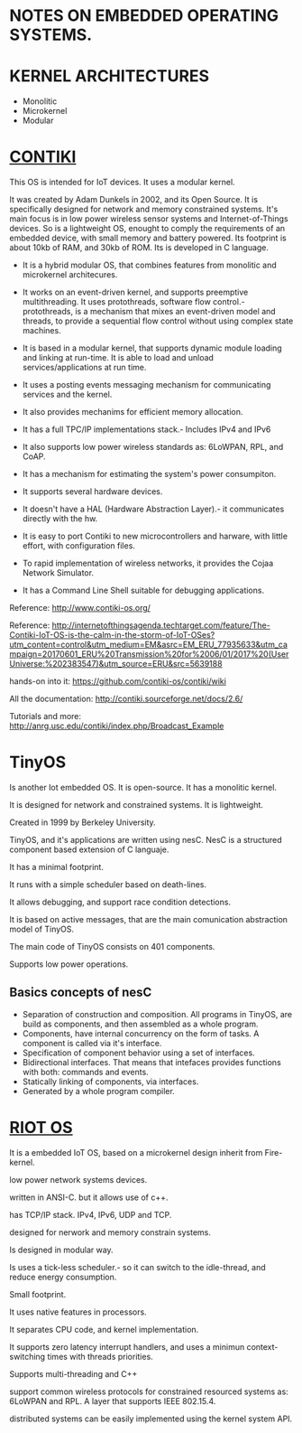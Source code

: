 # NOTES ON EMBEDDED OPERATING SYSTEMS.

# KERNEL ARCHITECTURES

 - Monolitic
 - Microkernel
 - Modular
 

# [CONTIKI](http://www.contiki-os.org/)

This OS is intended for IoT devices. It uses a modular kernel.

It was created by Adam Dunkels  in 2002, and its Open Source. It is specifically designed for network and memory constrained systems. It's main focus is in low power wireless sensor systems and Internet-of-Things devices. So is a lightweight OS, enought to comply the requirements of an embedded device, with small memory and battery powered. Its footprint is about 10kb of RAM, and 30kb of ROM. Its is developed in C language.

- It is a hybrid modular OS, that combines features from monolitic and microkernel architecures.

- It works on an event-driven kernel, and supports preemptive multithreading. It uses protothreads, software flow control.- protothreads, is a mechanism that mixes an event-driven model and threads, to provide a sequential flow control without using complex state machines.

- It is based in a modular kernel, that supports dynamic module loading and linking at run-time. It is able to load and unload services/applications at run time.

- It uses a  posting events messaging mechanism for communicating services and the kernel.

- It also provides mechanims for efficient memory allocation.

- It has a full TPC/IP implementations stack.- Includes IPv4 and IPv6

- It also supports low power wireless standards as: 6LoWPAN, RPL, and CoAP.

- It has a mechanism for estimating the system's power consumpiton.

- It supports several hardware devices.

- It doesn't have a HAL (Hardware Abstraction Layer).- it communicates directly with the hw.

- It is easy to port Contiki to new microcontrollers and harware, with little effort, with configuration files.

- To rapid implementation of wireless networks, it provides the Cojaa Network Simulator.

- It has a Command Line Shell suitable for debugging applications.

Reference: http://www.contiki-os.org/

Reference: http://internetofthingsagenda.techtarget.com/feature/The-Contiki-IoT-OS-is-the-calm-in-the-storm-of-IoT-OSes?utm_content=control&utm_medium=EM&asrc=EM_ERU_77935633&utm_campaign=20170601_ERU%20Transmission%20for%2006/01/2017%20(UserUniverse:%202383547)&utm_source=ERU&src=5639188

hands-on into it: https://github.com/contiki-os/contiki/wiki

All the documentation: http://contiki.sourceforge.net/docs/2.6/

Tutorials and more: http://anrg.usc.edu/contiki/index.php/Broadcast_Example

# TinyOS

Is another Iot embedded OS. It is open-source. It has a monolitic kernel.

It is designed for network and constrained systems. It is lightweight.

Created in 1999 by Berkeley University. 

TinyOS, and it's applications are written using nesC. NesC is a structured component based extension of C languaje. 

It has a minimal footprint.

It runs with a simple scheduler based on death-lines.

It allows debugging, and support race condition detections.

It is based on active messages, that are the main comunication abstraction model of TinyOS.

The main code of TinyOS consists on 401 components.

Supports low power operations.



## Basics concepts of nesC

- Separation of construction and composition. All programs in TinyOS, are build as components, and then assembled as a whole program.
- Components, have internal concurrency on the form of tasks. A component is called via it's interface.
- Specification of component behavior using a set of interfaces.
- Bidirectional interfaces. That means that intefaces provides functions with both: commands and events.
- Statically linking of components, via interfaces.
- Generated by a whole program compiler.


# [RIOT OS]( http://internetofthingsagenda.techtarget.com/definition/RIOT-operating-system?utm_content=control&utm_medium=EM&asrc=EM_ERU_77819154&utm_campaign=20170530_ERU%20Transmission%20for%2005/30/2017%20(UserUniverse:%202380487)&utm_source=ERU&src=5638584)

It is a embedded IoT OS, based on a microkernel design inherit from Fire-kernel.

low power network systems devices. 

written in ANSI-C. but it allows use of c++.

has TCP/IP stack. IPv4, IPv6, UDP and TCP. 

designed for nerwork and memory constrain systems.

Is designed in modular way. 

Is uses a tick-less scheduler.-  so it can switch to the idle-thread, and reduce energy consumption.

Small footprint.

It uses native features in processors.

It separates CPU code, and kernel implementation.

It supports zero latency interrupt handlers, and uses a minimun context-switching times with threads priorities.

Supports multi-threading and C++

support common wireless protocols for constrained resourced systems as: 6LoWPAN and RPL. A layer that supports IEEE 802.15.4.

distributed systems can be easily implemented using the kernel system API.


